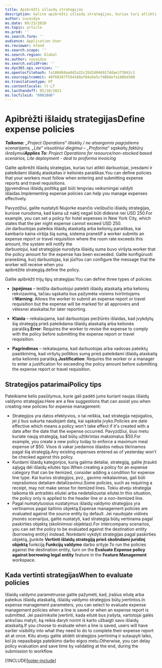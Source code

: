 ```yaml
---
title: Apibrėžti išlaidų strategijas
description: Galite apibrėžti išlaidų strategijas, kurias turi atlikti darbuotojai, įvesdami ir pateikdami išlaidų ataskaitas ir kelionės paraiškas.
author: suvaidya
ms.date: 09/23/2020
ms.topic: article
ms.prod: ''
ms.search.form: ''
audience: Application User
ms.reviewer: kfend
ms.search.scope: ''
ms.search.region: Global
ms.author: suvaidya
ms.search.validFrom: ''
ms.dyn365.ops.version: ''
ms.openlocfilehash: fa108db9aa0d2a22c35d2d046917ddae1f3842c1
ms.sourcegitcommit: 40f68387f594180af64a5e5c748b6efa188bd300
ms.translationtype: HT
ms.contentlocale: lt-LT
ms.lasthandoff: 05/10/2021
ms.locfileid: "6001886"
---
```

# <a name="define-expense-policies"></a><span data-ttu-id="4781b-103">Apibrėžti išlaidų strategijas</span><span class="sxs-lookup"><span data-stu-id="4781b-103">Define expense policies</span></span>

<span data-ttu-id="4781b-104">_**Taikoma:** „Project Operations“ išteklių / ne atsargomis pagrįstiems scenarijams, „Lite“ visuotiniui diegimui – „Proforma“ sąskaitų faktūrų išrašymui_</span><span class="sxs-lookup"><span data-stu-id="4781b-104">_**Applies To:** Project Operations for resource/non-stocked based scenarios, Lite deployment - deal to proforma invoicing_</span></span>

<span data-ttu-id="4781b-105">Galite apibrėžti išlaidų strategijas, kurias turi atlikti darbuotojai, įvesdami ir pateikdami išlaidų ataskaitas ir kelionės paraiškas.</span><span class="sxs-lookup"><span data-stu-id="4781b-105">You can define policies that your workers must follow when entering and submitting expense reports and travel requisitions.</span></span>         
<span data-ttu-id="4781b-106">Įgyvendinus išlaidų politiką gali būti lengviau veiksmingai valdyti išlaidas.</span><span class="sxs-lookup"><span data-stu-id="4781b-106">Implementing expense policies can help you manage expenses effectively.</span></span>         

<span data-ttu-id="4781b-107">Pavyzdžiui, galite nustatyti Niujorke esančio viešbučio išlaidų strategijas, kuriose nurodoma, kad kaina už naktį negali būti didesnė nei USD 250.</span><span class="sxs-lookup"><span data-stu-id="4781b-107">For example, you can set a policy for hotel expenses in New York City, which states that the per night expense cannot exceed USD 250.</span></span>       
<span data-ttu-id="4781b-108">Jei darbuotojas pateikia išlaidų ataskaitą arba kelionių paraiškas, kai kambario kaina viršija šią sumą, sistema praneš</span><span class="sxs-lookup"><span data-stu-id="4781b-108">If a worker submits an expense report or travel requisition where the room rate exceeds this amount, the system will notify the</span></span>         
<span data-ttu-id="4781b-109">darbuotojui, kad strategijoje nurodyta išlaidų suma buvo viršyta.</span><span class="sxs-lookup"><span data-stu-id="4781b-109">worker that the policy amount for the expense has been exceeded.</span></span> <span data-ttu-id="4781b-110">Galite konfigūruoti pranešimą, kurį darbuotojas, kai jūs</span><span class="sxs-lookup"><span data-stu-id="4781b-110">You can configure the message that the worker will receive when you</span></span>        
<span data-ttu-id="4781b-111">apibrėžite strategiją.</span><span class="sxs-lookup"><span data-stu-id="4781b-111">define the policy.</span></span>      
        
<span data-ttu-id="4781b-112">Galite apibrėžti trijų tipų strategijas:</span><span class="sxs-lookup"><span data-stu-id="4781b-112">You can define three types of policies:</span></span>         
        
- <span data-ttu-id="4781b-113">**Įspėjimas** – leidžia darbuotojui pateikti išlaidų ataskaitą arba kelionių rekvizavimą, tačiau sąskaita bus pažymėta visiems tvirtintojams ir</span><span class="sxs-lookup"><span data-stu-id="4781b-113">**Warning**: Allows the worker to submit an expense report or travel requisition but the expense will be marked for all approvers and</span></span>         
  <span data-ttu-id="4781b-114">vėlesnei ataskaitai.</span><span class="sxs-lookup"><span data-stu-id="4781b-114">for later reporting.</span></span>        

- <span data-ttu-id="4781b-115">**Klaida** – reikalaujama, kad darbuotojas peržiūrės išlaidas, kad įvykdytų šią strategiją prieš pateikdama išlaidų ataskaitą arba kelionės paraišką.</span><span class="sxs-lookup"><span data-stu-id="4781b-115">**Error**: Requires the worker to revise the expense to comply with the policy before submitting the expense report or travel requisition.</span></span>        
 
 - <span data-ttu-id="4781b-116">**Pagrindimas** – reikalaujama, kad darbuotojas arba vadovas pateiktų paaiškinimą, kad viršytų politikos sumą prieš pateikdami išlaidų ataskaitą arba kelionės paraišką.</span><span class="sxs-lookup"><span data-stu-id="4781b-116">**Justification**: Requires the worker or a manager to enter a justification for exceeding the policy amount before submitting the expense report or travel requisition.</span></span>        

## <a name="policy-tips"></a><span data-ttu-id="4781b-117">Strategijos patarimai</span><span class="sxs-lookup"><span data-stu-id="4781b-117">Policy tips</span></span>
<span data-ttu-id="4781b-118">Pateikiame kelis pasiūlymus, kurie gali padėti jums kuriant naujas išlaidų valdymo strategijas:</span><span class="sxs-lookup"><span data-stu-id="4781b-118">Here are a few suggestions that can assist you when creating new policies for expense management:</span></span> 

- <span data-ttu-id="4781b-119">Strategijos yra datos efektyvios, o tai reiškia, kad strategija neįsigalios, jei ji bus sukurta naudojant datą, kai sąskaita įvyko.</span><span class="sxs-lookup"><span data-stu-id="4781b-119">Policies are date effective which means a policy won't take effect if it's created with a date after the date that the expense occurred.</span></span> <span data-ttu-id="4781b-120">Pavyzdžiui, šiuo metu kuriate naują strategiją, kad būtų užtikrintas maksimalus $50.</span><span class="sxs-lookup"><span data-stu-id="4781b-120">For example, you create a new policy today to enforce a maximum meal expense of $50.</span></span> <span data-ttu-id="4781b-121">Visos iš vakar įvedamos išlaidos nebus tikrinamos pagal šią strategiją.</span><span class="sxs-lookup"><span data-stu-id="4781b-121">Any existing expenses entered as of yesterday won't be checked against this policy.</span></span>
- <span data-ttu-id="4781b-122">Kurdami išlaidų kategorijos, kurią galima detaliai, strategiją, galite įtraukti sąlygą dėl išlaidų eilutės tipo.</span><span class="sxs-lookup"><span data-stu-id="4781b-122">When creating a policy for an expense category that can be itemized, consider adding a condition for expense line type.</span></span> <span data-ttu-id="4781b-123">Kai kurios strategijos, pvz., gavimo reikalavimas, gali būti neprašomos detaliam detalizavimui.</span><span class="sxs-lookup"><span data-stu-id="4781b-123">Some policies, such as requiring a receipt, may not make sense for itemized lines.</span></span> <span data-ttu-id="4781b-124">Tokiu atveju strategija taikoma tik antraštės eilutei arba nedetalizuotai eilutei.</span><span class="sxs-lookup"><span data-stu-id="4781b-124">In this situation, the policy only is applied to the header line or a non-itemized line.</span></span> 
- <span data-ttu-id="4781b-125">Pagal numatytuosius nustatymus išlaidų valdymo strategijos yra vertinamos pagal šaltinio objektą.</span><span class="sxs-lookup"><span data-stu-id="4781b-125">Expense management policies are evaluated against the source entity by default.</span></span> <span data-ttu-id="4781b-126">Jei naudojate vidinės įmonės scenarijus, galite nustatyti, kad strategija būtų vertinama pagal paskirties objektą (skolinimosi objektas).</span><span class="sxs-lookup"><span data-stu-id="4781b-126">For intercompany scenarios, you can set the policy to be evaluated against the destination entity (borrowing entity) instead.</span></span> <span data-ttu-id="4781b-127">Norėdami vykdyti strategijas pagal paskirties objektą, įjunkite **Vertinti išlaidų strategiją prieš skolindami juridinį objektą** funkciją **Funkcijų valdymo** darbo srityje.</span><span class="sxs-lookup"><span data-stu-id="4781b-127">To run the policies against the destination entity, turn on the **Evaluate Expense policy against borrowing legal entity** feature in the **Feature Management** workspace.</span></span>

## <a name="when-to-evaluate-policies"></a><span data-ttu-id="4781b-128">Kada vertinti strategijas</span><span class="sxs-lookup"><span data-stu-id="4781b-128">When to evaluate policies</span></span>

<span data-ttu-id="4781b-129">Išlaidų valdymo parametruose galite pažymėti, kad, įrašius eilutę arba pateikus išlaidų ataskaitą, išlaidų valdymo strategijos būtų įvertintos.</span><span class="sxs-lookup"><span data-stu-id="4781b-129">In expense management parameters, you can select to evaluate expense management policies when a line is saved or when an expense report is submitted.</span></span> <span data-ttu-id="4781b-130">Jei pasirinksite įvertinti, kada eilutė bus įrašyta, vartotojai galės anksčiau matyti, ką reikia daryti norint iš karto užbaigti savo išlaidų ataskaitą.</span><span class="sxs-lookup"><span data-stu-id="4781b-130">If you choose to evaluate when a line is saved, users will have earlier visibility into what they need to do to complete their expense report all at once.</span></span> <span data-ttu-id="4781b-131">Kitu atveju galite atidėti strategijos įvertinimą ir sutaupyti laiko, kol jis nepasibaigs pateikimo darbo eigos metu.</span><span class="sxs-lookup"><span data-stu-id="4781b-131">Otherwise, you can delay policy evaluation and save time by validating at the end, during the submission to workflow.</span></span>


[!INCLUDE[footer-include](../includes/footer-banner.md)]